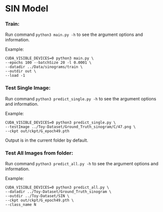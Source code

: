 # SIN Model

### Train:

Run command `python3 main.py -h` to see the argument options and information.

Example:

```
CUDA_VISIBLE_DEVICES=0 python3 main.py \
--epochs 100 --batchSize 20 -l 0.0001 \
--datadir ../Data/sinograms/train \
--outdir out \
--load -1
```

### Test Single Image:

Run command `python3 predict_single.py -h` to see the argument options and information.

Example:

```
CUDA_VISIBLE_DEVICES=0 python3 predict_single.py \
--testImage ../Toy-Dataset/Ground_Truth_sinogram/C/47.png \
--ckpt out/ckpt/G_epoch49.pth
```

Output is in the current folder by default.

### Test All Images from folder:

Run command `python3 predict_all.py -h` to see the argument options and information.

Example:

```
CUDA_VISIBLE_DEVICES=0 python3 predict_all.py \
--datadir ../Toy-Dataset/Ground_Truth_sinogram \
--outdir ../Toy-Dataset/SIN \
--ckpt out/ckpt/G_epoch49.pth \
--class_name N
```